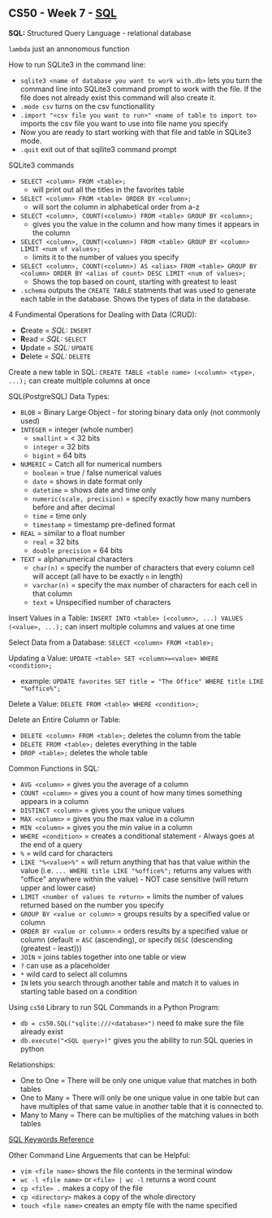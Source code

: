 ## CS50 - Week 7 - [SQL](https://youtu.be/u5pDdEKnbKA)

**SQL:** Structured Query Language - relational database

`lambda` just an annonomous function

How to run SQLite3 in the command line:
- `sqlite3 <name of database you want to work with.db>` lets you turn the command line into SQLite3 command prompt to work with the file. If the file does not already exist this command will also create it.
- `.mode csv` turns on the csv functionallity
- `.import "<csv file you want to run>" <name of table to import to>` imports the csv file you want to use into file name you specify
- Now you are ready to start working with that file and table in SQLite3 mode.
- `.quit` exit out of that sqllite3 command prompt

SQLite3 commands
- `SELECT <column> FROM <table>;`
  - will print out all the titles in the favorites table
- `SELECT <column> FROM <table> ORDER BY <column>;` 
  - will sort the column in alphabetical order from a-z
- `SELECT <column>, COUNT(<column>) FROM <table> GROUP BY <column>;` 
  - gives you the value in the column and how many times it appears in the column
- `SELECT <column>, COUNT(<column>) FROM <table> GROUP BY <column> LIMIT <num of values>;` 
  - limits it to the number of values you specify
- `SELECT <column>, COUNT(<column>) AS <alias> FROM <table> GROUP BY <column> ORDER BY <alias of count> DESC LIMIT <num of values>;` 
  - Shows the top <num of vlaues> based on count, starting with greatest to least
- `.schema` outputs the `CREATE TABLE` statments that was used to generate each table in the database. Shows the types of data in the database.

4 Fundimental Operations for Dealing with Data (CRUD):
- **C**reate = *SQL:* `INSERT`
- **R**ead   = *SQL:* `SELECT`
- **U**pdate = *SQL:* `UPDATE`
- **D**elete = *SQL:* `DELETE`

Create a new table in SQL:
  `CREATE TABLE <table name> (<column> <type>, ...);` can create multiple columns at once
  
SQL(PostgreSQL) Data Types:
- `BLOB` = Binary Large Object - for storing binary data only (not commonly used)
- `INTEGER` = integer (whole number)
  - `smallint` = < 32 bits
  - `integer`  = 32 bits
  - `bigint`   = 64 bits
- `NUMERIC` = Catch all for numerical numbers
  - `boolean` = true / false numerical values
  - `date` = shows in date format only
  - `datetime` = shows date and time only
  - `numeric(scale, precision)` = specify exactly how many numbers before and after decimal
  - `time` = time only
  - `timestamp` = timestamp pre-defined format
- `REAL` = similar to a float number
  - `real` = 32 bits
  - `double precision` = 64 bits
- `TEXT` = alphanumerical characters
  - `char(n)` = specify the number of characters that every column cell will accept (all have to be exactly `n` in length)
  - `varchar(n)` = specify the max number of characters for each cell in that column
  - `text` = Unspecified number of characters

Insert Values in a Table:
  `INSERT INTO <table> (<column>, ...) VALUES (<value>, ...);` can insert multiple columns and values at one time

Select Data from a Database:
  `SELECT <column> FROM <table>;`
  
Updating a Value:
  `UPDATE <table> SET <column>=<value> WHERE <condition>;`
  - example:
    `UPDATE favorites SET title = "The Office" WHERE title LIKE "%office%";`

Delete a Value:
  `DELETE FROM <table> WHERE <condition>;`

Delete an Entire Column or Table:
- `DELETE <column> FROM <table>;` deletes the column from the table
- `DELETE FROM <table>;` deletes everything in the table
- `DROP <table>;` deletes the whole table

Common Functions in SQL:
- `AVG <column>` = gives you the average of a column
- `COUNT <column>` = gives you a count of how many times something appears in a column
- `DISTINCT <column>` = gives you the unique values
- `MAX <column>` = gives you the max value in a column
- `MIN <column>` = gives you the min value in a column
- `WHERE <condition>` = creates a conditional statement - Always goes at the end of a query
- `%` = wild card for characters
- `LIKE "%<value>%"` = will return anything that has that value within the value (i.e. `... WHERE title LIKE "%office%";` returns any values with "office" anywhere within the value) - NOT case sensitive (will return upper and lower case)
- `LIMIT <number of values to return>` = limits the number of values returned based on the number you specify
- `GROUP BY <value or column>` = groups results by a specified value or column
- `ORDER BY <value or column>` = orders results by a specified value or column (default = `ASC` (ascending), or specify `DESC` (descending (greatest - least)))
- `JOIN` = joins tables together into one table or view
- `?` can use as a placeholder
- `*` wild card to select all columns
- `IN` lets you search through another table and match it to values in starting table based on a condition

Using `cs50` Library to run SQL Commands in a Python Program:
- `db = cs50.SQL("sqlite:///<database>")` need to make sure the file already exist
- `db.execute("<SQL query>)"` gives you the ability to run SQL queries in python

Relationships:
- One to One = There will be only one unique value that matches in both tables
- One to Many = There will only be one unique value in one table but can have multiples of that same value in another table that it is connected to.
- Many to Many = There can be multiplies of the matching values in both tables

[SQL Keywords Reference](https://www.w3schools.com/sql/sql_ref_keywords.asp)

Other Command Line Arguements that can be Helpful:
- `vim <file name>` shows the file contents in the terminal window
- `wc -l <file name>` or `<file> | wc -l` returns a word count
- `cp <file> .` makes a copy of the file
- `cp <directory>` makes a copy of the whole directory
- `touch <file name>` creates an empty file with the name specified
